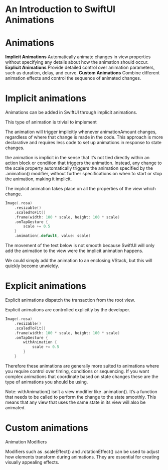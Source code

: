 # An Introduction to SwiftUI Animations
##

# Animations
**Implicit Animations** 
Automatically animate changes in view properties without specifying any details about how the animation should occur.
**Explicit Animations** 
Provide detailed control over animation parameters, such as duration, delay, and curve.
**Custom Animations** 
Combine different animation effects and control the sequence of animated changes.

# Implicit animations
Animations can be added in SwiftUI through implicit animations.

This type of animation is trivial to implement

The animation will trigger implicitly whenever animationAmount changes, regardless of where that change is made in the code. This approach is more declarative and requires less code to set up animations in response to state changes.

the animation is implicit in the sense that it’s not tied directly within an action block or condition that triggers the animation. Instead, any change to the scale property automatically triggers the animation specified by the .animation() modifier, without further specifications on when to start or stop the animation, making it implicit.

The implicit animation takes place on all the properties of the view which change.

```swift
Image(.rosa)
    .resizable()
    .scaledToFit()
    .frame(width: 100 * scale, height: 100 * scale)
    .onTapGesture {
        scale += 0.5
    }
    .animation(.default, value: scale)
```

The movement of the text below is not smooth because SwiftUI will only add the animation to the view were the implicit animation happens.

We could simply add the animation to an enclosing VStack, but this will quickly become unwieldy.


# Explicit animations
Explicit animations dispatch the transaction from the root view.

Explicit animations are controlled explicitly by the developer. 

```swift
Image(.rosa)
    .resizable()
    .scaledToFit()
    .frame(width: 100 * scale, height: 100 * scale)
    .onTapGesture {
        withAnimation {
            scale += 0.5
        }
    }
```
Therefore these animations are generally more suited to animations where you require control over timing, conditions or sequencing. If you want complex animations that coordinate based on state changes these are the type of animations you should be using. 



Note: withAnimation() isn’t a view modifier like .animation(). It’s a function that needs to be called to perform the change to the state smoothly. This means that any view that uses the same state in its view will also be animated.


# Custom animations




Animation Modifiers

Modifiers such as .scaleEffect() and .rotationEffect() can be used to adjust how elements transform during animations. They are essential for creating visually appealing effects.

